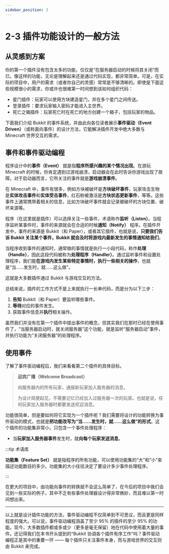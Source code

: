 ```yaml
---
sidebar_position: 3
---
```


# 2-3 插件功能设计的一般方法

## 从灵感到方案

你的第一个插件没有包含太多的功能，仅仅是“在服务器启动的时候将其关闭”而已。像这样的功能，无论是理解起来还是通过代码实现，都非常简单。可是，在实际的项目中，用户的需求（或者你自己的灵感）常常是不够清晰的。即使是下面这些规模很小的需求，你或许也很难第一时间想到该如何组织代码：

- 星门插件：玩家可以使用方块建造星门，并在多个星门之间传送。
- 登录插件：要求玩家输入密码才能进入主世界。
- 死亡之箱插件：玩家死亡时在死亡的地方创建一个箱子，包括玩家的物品。

下面我们介绍 Bukkit 的事件系统，并由此向各位读者展示**事件驱动（Event Driven）**（或称面向事件）的设计方法，它能解决插件开发中绝大多数与 Minecraft 世界交互的需求。

## 事件和事件驱动编程

程序设计中的**事件（Event）** 就是指**程序所感兴趣的某个情况出现**。在游玩 Minecraft 的时候，你肯定遇到过游戏崩溃，启动器会在此时告诉你游戏出现了故障。对于启动器而言，它所关注的事件就是**游戏崩溃事件**。

在 Minecraft 中，事件有很多，例如方块被破坏是**方块破坏事件**，玩家攻击生物是**实体攻击事件**和**实体受击事件**，红石粉被激活是**方块状态更新事件**，等等。这些事件上通常携带着相关的信息，比如方块破坏事件就会记录被破坏的方块位置、破坏来源等。

程序（在这里就是插件）可以选择关注一些事件，术语称作**监听（Listen）**。当程序监听某事件时，事件的来源就会在合适的时候**通知（Notify）** 程序。在插件开发中，事件的来源是 Bukkit（和 Paper），或者其它插件，也就是说，**只要我们告诉 Bukkit 关注某个事件，Bukkit 就会及时将游戏内最新发生的事情通知给我们**。

当程序收到事件的通知时，通常做的事情就是执行一小段代码，称作**处理（Handle）**，因此这段代码被称为**处理程序（Handler）**。通过监听事件和设置处理程序，我们能**在游戏内发生某些特定事情时，执行一些相关的操作**，也就是“当……发生时，就……这么做”。

这就是大多数插件通过 Bukkit 与游戏交互的方法。

总结来说，插件的工作方式不是上来就执行一长串代码，而是分为以下三步：

1. **告知** Bukkit（和 Paper）要监听哪些事件。
2. **等待**对应的事件发生。
3. 获取事件信息并**执行**相关操作。

虽然我们并没有在第一个插件中提出事件的概念，但其实我们在那时已经在使用事件了，“当服务器启动时，就关闭服务器”这个功能，就是监听“服务器启动”事件，并执行功能为“关闭服务器”的处理程序。

## 使用事件

了解了事件驱动编程后，我们来看看第二个插件的具体目标。

> **迎宾广播（Welcome Broadcast）**
>
> 向服务器内的所有玩家，通报新玩家加入服务器的消息。  
> 
> 为设计简便起见，不需要记忆已经加入过服务器一次的玩家。也就是说，任何玩家加入服务器时都要发送欢迎消息。

功能很简单，但是要如何将它实现为一个插件呢？我们需要将设计的功能转换为事件驱动的模式，也就是**把功能改写为“当……发生时，就……这么做”的形式**。这个插件的功能集非常小，只包含一个事件处理程序：

- 当**玩家加入服务器事件**发生时，就**向每个玩家发送消息**。

:::tip 术语库

**功能集（Feature Set）** 就是指程序的所有功能，可以使用功能集的“大”和“小”来描述功能数目的多少。功能集的大小往往决定了要设计多少事件处理程序。

:::

在更大的项目中，由功能向事件的转换就不会这么简单了，在今后的项目中我们会见到一些实际的例子，其中不乏有些事件处理器设计得非常微妙，而且难以第一时间想出来。

---

以上就是设计插件功能的方法，事件驱动编程不仅简单到不可思议，而且更是同样程度的强大。可以说，事件驱动编程涵盖了至少 95% 的插件的至少 95% 的功能。现今，大多数插件都或多或少（更多是毫无保留）地在代码中使用着大量的事件。还记得我们在本书开头提到的“Bukkit 协调各个插件有序工作”吗？事件驱动编程正是其中的重要一环 —— 每个插件只关注事件本身，而与游戏世界的交互则由 Bukkit 来完成。